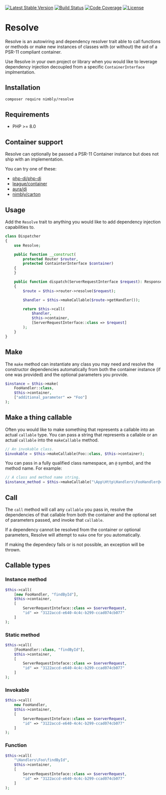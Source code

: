 [![Latest Stable Version](https://img.shields.io/packagist/v/nimbly/resolve.svg?style=flat-square)](https://packagist.org/packages/nimbly/Resolve)
[![Build Status](https://img.shields.io/travis/nimbly/Resolve.svg?style=flat-square)](https://app.travis-ci.com/nimbly/Resolve)
[![Code Coverage](https://img.shields.io/coveralls/github/nimbly/Resolve.svg?style=flat-square)](https://coveralls.io/github/nimbly/Resolve)
[![License](https://img.shields.io/github/license/nimbly/Resolve.svg?style=flat-square)](https://packagist.org/packages/nimbly/Resolve)

# Resolve

Resolve is an autowiring and dependency resolver trait able to call functions or methods or make new instances of classes with (or without) the aid of a PSR-11 compliant container.

Use Resolve in your own project or library when you would like to leverage dependency injection decoupled from a specific `ContainerInterface` implmentation.

## Installation

```bash
composer require nimbly/resolve
```

## Requirements

* PHP >= 8.0

## Container support

Resolve can optionally be passed a PSR-11 Container instance but does not ship with an implementation.

You can try one of these:

* [php-di/php-di](https://github.com/PHP-DI/PHP-DI)
* [league/container](https://github.com/thephpleague/container)
* [aura/di](https://github.com/auraphp/Aura.Di)
* [nimbly/carton](https://github.com/nimbly/carton)

## Usage

Add the `Resolve` trait to anything you would like to add dependency injection capabilities to.

```php
class Dispatcher
{
    use Resolve;

    public function __construct(
        protected Router $router,
        protected ContainterInterface $container)
    {
    }

    public function dispatch(ServerRequestInterface $request): ResponseInterface
    {
        $route = $this->router->resolve($request);

        $handler = $this->makeCallable($route->getHandler());

        return $this->call(
            $handler,
            $this->container,
            [ServerRequestInterface::class => $request]
        );
    }
}
```

## Make

The `make` method can instantiate any class you may need and resolve the constructor dependencies automatically from both the container instance (if one was provided) and the optional parameters you provide.

```php
$instance = $this->make(
    FooHandler::class,
    $this->container,
    ["additional_parameter" => "Foo"]
);
```

## Make a thing callable

Often you would like to make something that represents a callable into an actual `callable` type. You can pass a string that represents a callable or an actual `callable` into the `makeCallable` method.


```php
// An invokable class.
$invokable = $this->makeCallable(Foo::class, $this->container);
```

You can pass in a fully qualified class namespace, an `@` symbol, and the method name. For example:

```php
// A class and method name string.
$instance_method = $this->makeCallable("\App\Http\Handlers\FooHandler@createNewFoo");
```

## Call

The `call` method will call any `callable` you pass in, resolve the dependencies of that callable from both the container and the optional set of parameters passed, and invoke that `callable`.

If a dependency cannot be resolved from the container or optional parameters, Resolve will attempt to `make` one for you automatically.

If making the dependecy fails or is not possible, an exception will be thrown.

## Callable types

### Instance method

```php
$this->call(
	[new FooHandler, "findById"],
    $this->container,
	[
		ServerRequestInteface::class => $serverRequest,
		"id" => "3122accd-e640-4c4c-b299-ccad074cb077"
	]
);
```
### Static method

```php
$this->call(
	[FooHandler::class, "findById"],
    $this->container,
	[
		ServerRequestInteface::class => $serverRequest,
		"id" => "3122accd-e640-4c4c-b299-ccad074cb077"
	]
);
```

### Invokable

```php
$this->call(
	new FooHandler,
    $this->container,
	[
		ServerRequestInteface::class => $serverRequest,
		"id" => "3122accd-e640-4c4c-b299-ccad074cb077"
	]
);
```

### Function

```php
$this->call(
	"\Handlers\Foo\findById",
    $this->container,
	[
		ServerRequestInteface::class => $serverRequest,
		"id" => "3122accd-e640-4c4c-b299-ccad074cb077"
	]
);
```